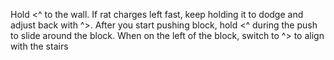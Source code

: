 Hold <^ to the wall. If rat charges left fast, keep holding it to dodge and adjust back with ^>.
After you start pushing block, hold <^ during the push to slide around the block.
When on the left of the block, switch to ^> to align with the stairs
